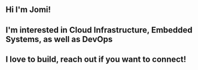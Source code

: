 ## Hi I'm Jomi!
## I'm interested in Cloud Infrastructure, Embedded Systems, as well as DevOps
## I love to build, reach out if you want to connect!

